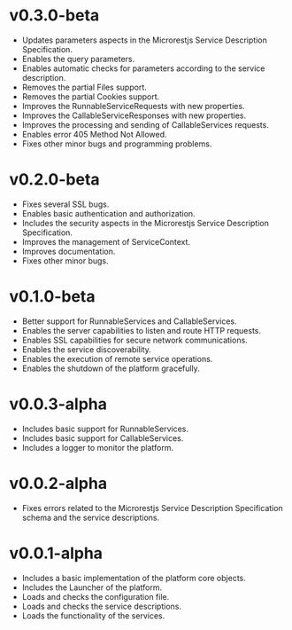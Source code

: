 v0.3.0-beta
===========
  * Updates parameters aspects in the Microrestjs Service Description Specification.
  * Enables the query parameters.
  * Enables automatic checks for parameters according to the service description.
  * Removes the partial Files support.
  * Removes the partial Cookies support.
  * Improves the RunnableServiceRequests with new properties.
  * Improves the CallableServiceResponses with new properties.
  * Improves the processing and sending of CallableServices requests.
  * Enables error 405 Method Not Allowed.
  * Fixes other minor bugs and programming problems.

v0.2.0-beta
===========
  * Fixes several SSL bugs.
  * Enables basic authentication and authorization.
  * Includes the security aspects in the Microrestjs Service Description Specification.
  * Improves the management of ServiceContext.
  * Improves documentation.
  * Fixes other minor bugs.

v0.1.0-beta
===========
  * Better support for RunnableServices and CallableServices.
  * Enables the server capabilities to listen and route HTTP requests.
  * Enables SSL capabilities for secure network communications.
  * Enables the service discoverability.
  * Enables the execution of remote service operations.
  * Enables the shutdown of the platform gracefully.

v0.0.3-alpha
============
  * Includes basic support for RunnableServices.
  * Includes basic support for CallableServices.
  * Includes a logger to monitor the platform.

v0.0.2-alpha
============
  * Fixes errors related to the Microrestjs Service Description Specification schema and the service descriptions.

v0.0.1-alpha
============
  * Includes a basic implementation of the platform core objects.
  * Includes the Launcher of the platform.
  * Loads and checks the configuration file.
  * Loads and checks the service descriptions.
  * Loads the functionality of the services.
  
